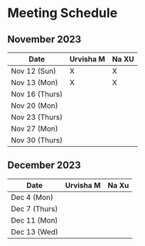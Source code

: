 # Meeting Schedule

## November 2023
| Date          | Urvisha M | Na XU     | 
| ------------- | --------- | --------- |                            
| Nov 12 (Sun)  |     X     |     X     |           
| Nov 13 (Mon)  |     X     |     X     |           
| Nov 16 (Thurs)|           |           |           
| Nov 20 (Mon)  |           |           |           
| Nov 23 (Thurs)|           |           |    
| Nov 27 (Mon)  |           |           |          
| Nov 30 (Thurs)|           |           |           

## December 2023
| Date          | Urvisha M | Na Xu     | 
| ------------- | --------- | --------- |        
| Dec 4 (Mon)   |           |           |           
| Dec 7 (Thurs) |           |           |           
| Dec 11 (Mon)  |           |           |   
| Dec 13 (Wed)  |           |           |          